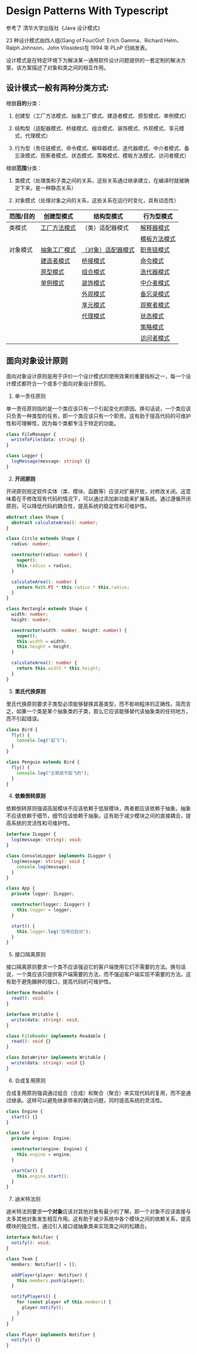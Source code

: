 # Design Patterns With Typescript

参考了 清华大学出版社《Java 设计模式》

23 种设计模式由四人组(Gang of Four/Gof: Erich Gamma、Richard Helm、Ralph Johnson、John Vlissides)在 1994 年 PLoP 归纳发表。

设计模式是在特定环境下为解决某一通用软件设计问题提供的一套定制的解决方案，该方案描述了对象和类之间的相互作用。

## 设计模式一般有两种分类方式:

根据**目的**分类：

1. 创建型（工厂方法模式、抽象工厂模式、建造者模式、原型模式、单例模式）

2. 结构型（适配器模式、桥接模式、组合模式、装饰模式、外观模式、享元模式、代理模式）

3. 行为型（责任链模式、命令模式、解释器模式、迭代器模式、中介者模式、备忘录模式、观察者模式、状态模式、策略模式、模板方法模式、访问者模式）

根据**范围**分类：

1. 类模式（处理类和子类之间的关系，这些关系通过继承建立，在编译时就被确定下来，是一种静态关系）

2. 对象模式（处理对象之间的关系，这些关系在运行时变化，具有动态性）

| 范围/目的 | 创建型模式                                                                   | 结构型模式                                                                 | 行为型模式                                                                       |
| --------- | ---------------------------------------------------------------------------- | -------------------------------------------------------------------------- | -------------------------------------------------------------------------------- |
| 类模式    | [工厂方法模式](./src/CreationalPatterns/FactoryMethodPattern/README-CN.md)   | （类）适配器模式                                                           | [解释器模式](./src/BehavioralPatterns/InterpreterPattern/README-CN.md)           |
|           |                                                                              |                                                                            | [模板方法模式](./src/BehavioralPatterns/TemplateMethodPattern/README-CN.md)      |
| 对象模式  | [抽象工厂模式](./src/CreationalPatterns/AbstractFactoryPattern/README-CN.md) | [（对象）适配器模式](./src/StructuralPatterns/AdapterPattern/README-CN.md) | [职责链模式](./src/BehavioralPatterns/ChainofResponsibilityPattern/README-CN.md) |
|           | [建造者模式](./src/CreationalPatterns/BuilderPattern/README-CN.md)           | [桥接模式](./src/StructuralPatterns/BridgePattern/README-CN.md)            | [命令模式](./src/BehavioralPatterns/CommandPattern/README-CN.md)                 |
|           | [原型模式](./src/CreationalPatterns/PrototypePattern/README-CN.md)           | [组合模式](./src/StructuralPatterns/CompositePattern/README-CN.md)         | [迭代器模式](./src/BehavioralPatterns/IteratorPattern/README-CN.md)              |
|           | [单例模式](./src/CreationalPatterns/SingletonPattern/README-CN.md)           | [装饰模式](./src/StructuralPatterns/DecoratorPattern/README-CN.md)         | [中介者模式](./src/BehavioralPatterns/MediatorPattern/README-CN.md)              |
|           |                                                                              | [外观模式](./src/StructuralPatterns/FacadePattern/README-CN.md)            | [备忘录模式](./src/BehavioralPatterns/MementoPattern/README-CN.md)               |
|           |                                                                              | [享元模式](./src/StructuralPatterns/FlyweightPattern/README-CN.md)         | [观察者模式](./src/BehavioralPatterns/ObserverPattern/README-CN.md)              |
|           |                                                                              | [代理模式](./src/StructuralPatterns/ProxyPattern/README-CN.md)             | [状态模式](./src/BehavioralPatterns/StatePattern/README-CN.md)                   |
|           |                                                                              |                                                                            | [策略模式](./src/BehavioralPatterns/StrategyPattern/README-CN.md)                |
|           |                                                                              |                                                                            | [访问者模式](./src/BehavioralPatterns/VisitorPattern/README-CN.md)               |

## 面向对象设计原则

面向对象设计原则是用于评价一个设计模式的使用效果的重要指标之一，每一个设计模式都符合一个或多个面向对象设计原则。

1. 单一责任原则

单一责任原则指的是一个类应该只有一个引起变化的原因。换句话说，一个类应该只负责一种类型的任务，即一个类应该只有一个职责。这有助于提高代码的可维护性和可理解性，因为每个类都专注于特定的功能。

```ts
class FileManager {
  writeToFile(data: string) {}
}

class Logger {
  logMessage(message: string) {}
}
```

2. **开闭原则**

开闭原则规定软件实体（类、模块、函数等）应该对扩展开放，对修改关闭。这意味着在不修改现有代码的情况下，可以通过添加新功能来扩展系统。通过遵循开闭原则，可以降低代码的耦合性，提高系统的稳定性和可维护性。

```ts
abstract class Shape {
  abstract calculateArea(): number;
}

class Circle extends Shape {
  radius: number;

  constructor(radius: number) {
    super();
    this.radius = radius;
  }

  calculateArea(): number {
    return Math.PI * this.radius * this.radius;
  }
}

class Rectangle extends Shape {
  width: number;
  height: number;

  constructor(width: number, height: number) {
    super();
    this.width = width;
    this.height = height;
  }

  calculateArea(): number {
    return this.width * this.height;
  }
}
```

3. **里氏代换原则**

里氏代换原则要求子类型必须能够替换其基类型，而不影响程序的正确性。简而言之，如果一个类是某个抽象类的子类，那么它应该能够替代该抽象类的任何地方，而不引起错误。

```ts
class Bird {
  fly() {
    console.log("起飞");
  }
}

class Penguin extends Bird {
  fly() {
    console.log("企鹅是不能飞的");
  }
}
```

4. **依赖倒转原则**

依赖倒转原则强调高层模块不应该依赖于低层模块，两者都应该依赖于抽象。抽象不应该依赖于细节，细节应该依赖于抽象。这有助于减少模块之间的直接耦合，提高系统的灵活性和可维护性。

```ts
interface ILogger {
  log(message: string): void;
}

class ConsoleLogger implements ILogger {
  log(message: string): void {
    console.log(message);
  }
}

class App {
  private logger: ILogger;

  constructor(logger: ILogger) {
    this.logger = logger;
  }

  start() {
    this.logger.log("应用已启动");
  }
}
```

5. 接口隔离原则

接口隔离原则要求一个类不应该强迫它的客户端使用它们不需要的方法。换句话说，一个类应该只提供客户端需要的方法，而不强迫客户端实现不需要的方法。这有助于避免臃肿的接口，提高代码的可维护性。

```ts
interface Readable {
  read(): void;
}

interface Writable {
  write(data: string): void;
}

class FileReader implements Readable {
  read(): void {}
}

class DataWriter implements Writable {
  write(data: string): void {}
}
```

6. 合成复用原则

合成复用原则强调通过组合（合成）和聚合（聚合）来实现代码的复用，而不是通过继承。这样可以避免继承带来的耦合问题，同时提高系统的灵活性。

```ts
class Engine {
  start() {}
}

class Car {
  private engine: Engine;

  constructor(engine: Engine) {
    this.engine = engine;
  }

  startCar() {
    this.engine.start();
  }
}
```

7. 迪米特法则

迪米特法则要求**一个对象**应该对其他对象有最少的了解，即一个对象不应该直接与太多其他对象发生相互作用。这有助于减少系统中各个模块之间的依赖关系，提高模块的独立性，通过引入接口或抽象类来实现类之间的松耦合。

```ts
interface Notifier {
  notify(): void;
}

class Team {
  members: Notifier[] = [];

  addPlayer(player: Notifier) {
    this.members.push(player);
  }

  notifyPlayers() {
    for (const player of this.members) {
      player.notify();
    }
  }
}

class Player implements Notifier {
  notify() {}
}
```
